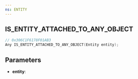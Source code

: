 ```yaml
---
ns: ENTITY
---
```

## IS_ENTITY_ATTACHED_TO_ANY_OBJECT

```c
// 0x306C1F6178F01AB3
Any IS_ENTITY_ATTACHED_TO_ANY_OBJECT(Entity entity);
```

## Parameters
* **entity**:
